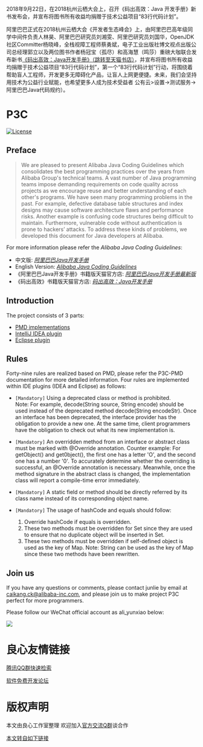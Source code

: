    
2018年9月22日，在2018杭州云栖大会上，召开《码出高效：Java 开发手册》新书发布会，并宣布将图书所有收益均捐赠于技术公益项目“83行代码计划”。

阿里巴巴正式在2018杭州云栖大会《开发者生态峰会》上，由阿里巴巴高年级同学中间件负责人林昊、阿里巴巴研究员刘湘雯、阿里巴研究员刘国华，OpenJDK社区Committer杨晓峰，全栈视障工程师蔡勇斌，电子工业出版社博文视点出版公司总经理郭立以及两位图书作者杨冠宝（孤尽）和高海慧（鸣莎）重磅大咖联合发布新书[《码出高效：Java开发手册》（跳转至天猫书店）](http://u.720life.cn/g/568275b94ff6aa052a7eaf5bfdb5b9186a504668b665fbc6b4fa6403efe5355d3c11940309cc6f1ccd09e179fadf41da1468953ff6c93ca2083e26eb271107fbd541e44137e91ee54816299a985e1b70a655e93f199bd1625711c474701d4cb37429ffcef4b533b2cc80cde6d13e8ca2941deb522688b096be3625fb6bb8395c)，并宣布将图书所有收益均捐赠于技术公益项目“83行代码计划”，第一个“83行代码计划”行动，将围绕着帮助盲人工程师，开发更多无障碍化产品，让盲人上网更便捷。未来，我们会坚持用技术为公益行业赋能，也希望更多人成为技术受益者 公有云>设置->测试服务->阿里巴巴Java代码规约）。

# P3C

[![License](https://img.shields.io/badge/license-Apache%202-4EB1BA.svg)](https://www.apache.org/licenses/LICENSE-2.0.html)

##  Preface 
> We are pleased to present Alibaba Java Coding Guidelines which consolidates the best programming practices over the years from Alibaba Group's technical teams. A vast number of Java programming teams impose demanding requirements on code quality across projects as we encourage reuse and better understanding of each other's programs. We have seen many programming problems in the past. For example, defective database table structures and index designs may cause software architecture flaws and performance risks. Another example is confusing code structures being difficult to maintain. Furthermore, vulnerable code without authentication is prone to hackers’ attacks. To address these kinds of problems, we developed this document for Java developers at Alibaba.
 
For more information please refer the *Alibaba Java Coding Guidelines*:
- 中文版: *[阿里巴巴Java开发手册](http://u.720life.cn/g/54145d0471d91890860f7f8463c030467aa285c9bae0117ec341161b2cbcd5c0d7617690a34d82254981ec177765ed0d7bc6c67bd18285b314a2e70c072ba11aa370e95bde9b1ea8d7bb15743004bd1f3ae2ab7ddf4285f860ac0e9064995141494776682e4b08885afbdc0321dca07a801e747d21e93157ae4894bcd37217087e873e550c3d92e3b0e5cc9d43929af8620513178c61b6a4ed46dfead7a004f8fecd6bbb514e58f2a8095c815d0570ce)*
- English Version: *[Alibaba Java Coding Guidelines](http://u.720life.cn/g/eff6dbe5c0981d8621a9099c954de83f34954e903914b258e652cc3fe8396c8fed565b2329bbf1d7e731ee165a6e02b41c0f611e87c702842b0f11bc58a69231)*
- 《阿里巴巴Java开发手册》书籍版天猫官方店: *[阿里巴巴Java开发手册最新版](http://u.720life.cn/g/568275b94ff6aa052a7eaf5bfdb5b9186a504668b665fbc6b4fa6403efe5355ddf28461f18450f46412fed2a18bb00520ec14ea3ce4153d311fa5bb749d3aa1834d23c23d7f7f06341f7faee01024d67f66904702c83d2fe24fe3ce95c5a2242e45e6c0a835f6be1be47f63988b878d1)*
- 《码出高效》书籍版天猫官方店: *[码出高效：Java开发手册](http://u.720life.cn/g/568275b94ff6aa052a7eaf5bfdb5b9186a504668b665fbc6b4fa6403efe5355db5287e74661700f249d03b7507a49dfac132ce4c707be500bf32f9ad1dc8ed4895598bddd51abe3b9b6e54d5065d16b01d40e1275cde9412eb0cb07c58f0d73a9bbffcf26d4cbdb712191f0f10ab7b1b)*

##  Introduction 
The project consists of 3 parts:  
- [PMD implementations](p3c-pmd)  
- [IntelliJ IDEA plugin](idea-plugin)  
- [Eclipse plugin](eclipse-plugin)   

##  Rules 
 Forty-nine rules are realized based on PMD, please refer the P3C-PMD documentation for more detailed information. Four rules are implemented within IDE plugins (IDEA and Eclipse) as follows:   

- ``[Mandatory]`` Using a deprecated class or method is prohibited.  
   Note: For example, decode(String source, String encode) should be used instead of the deprecated method decode(String encodeStr). Once an interface has been deprecated, the interface provider has the obligation to provide a new one. At the same time, client programmers have the obligation to check out what its new implementation is.
   
- ``[Mandatory]`` An overridden method from an interface or abstract class must be marked with @Override annotation.
   Counter example: For getObject() and get0bject(), the first one has a letter 'O', and the second one has a number '0'. To accurately determine whether the overriding is successful, an @Override annotation is necessary. Meanwhile, once the method signature in the abstract class is changed, the implementation class will report a compile-time error immediately.
   
- ``[Mandatory]`` A static field or method should be directly referred by its class name instead of its corresponding object name.

- ``[Mandatory]`` The usage of hashCode and equals should follow:
    1. Override hashCode if equals is overridden.
    2. These two methods must be overridden for Set since they are used to ensure that no duplicate object will be inserted in Set.
    3. These two methods must be overridden if self-defined object is used as the key of Map.
   Note: String can be used as the key of Map since these two methods have been rewritten.

## Join us
If you have any questions or comments, please contact junlie by email at caikang.ck@alibaba-inc.com, and please join us to make project P3C perfect for more programmers.

Please follow our WeChat official account as ali_yunxiao below:

![](https://gw.alicdn.com/tfscom/TB1TrNcXjv85uJjSZFNXXcJApXa.png)



 # 良心友情链接

[腾讯QQ群快速检索](http://u.720life.cn/s/8cf73f7c)

[软件免费开发论坛](http://u.720life.cn/s/bbb01dc0)

# 版权声明 

本文由良心工作室整理 欢迎加入[官方交流Q群](https://u.720life.cn/s/f2316816)谈合作

[本文转自如下链接](http://u.720life.cn/g/2e71d0f0a5c601172267ba20d3a43c6e14ee28bf7160dec863fefc1c9f4ee152465d7035eb5d882e7f485086a12a419a883486e61efff485398e1cba766ea7ec)